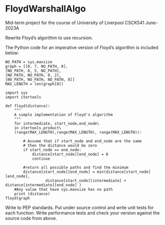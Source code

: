# FloydWarshallAlgo
Mid-term project for the course of University of Liverpool CSCK541 June-2023A

Rewrite Floyd’s algorithm to use recursion.

The Python code for an imperative version of Floyd’s algorithm is included below:

    NO_PATH = sys.maxsize
    graph = [[0, 7, NO_PATH, 8],
    [NO_PATH, 0, 5, NO_PATH],
    [NO_PATH, NO_PATH, 0, 2],
    [NO_PATH, NO_PATH, NO_PATH, 0]]
    MAX_LENGTH = len(graph[0])

    import sys
    import itertools

    def floyd(distance):
        """
        A simple implementation of Floyd's algorithm
        """
        for intermediate, start_node,end_node\
        in itertools.product\
        (range(MAX_LENGTH),range(MAX_LENGTH), range(MAX_LENGTH)):
      
            # Assume that if start_node and end_node are the same
            # then the distance would be zero
            if start_node == end_node:
                distance[start_node][end_node] = 0
                continue

            #return all possible paths and find the minimum
            distance[start_node][end_node] = min(distance[start_node][end_node],
                      distance[start_node][intermediate] + distance[intermediate][end_node] )
        #Any value that have sys.maxsize has no path
        print (distance)
    floyd(graph

Write to PEP standards. Put under source control and write unit tests for each function. Write performance tests and check your version against the source code from above.

